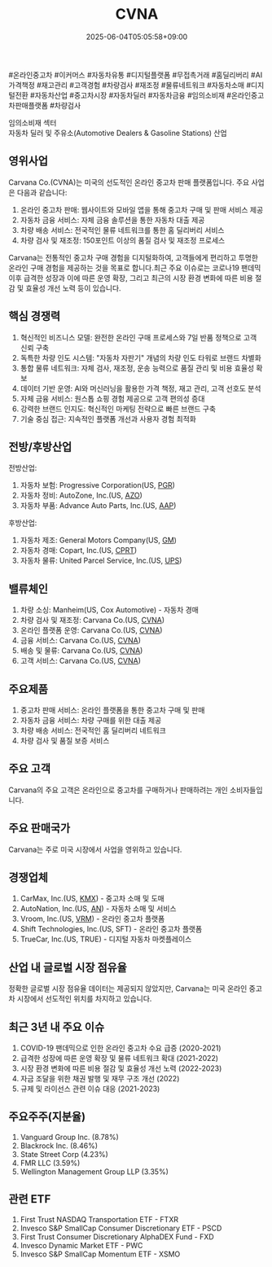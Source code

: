 ﻿---
title: "CVNA"
date: 2025-06-04T05:05:58+09:00
lastmod: 2025-06-04T05:05:58+09:00
type: docs
sidebar:
  open: true
weight: 249
---
<div style="display:none">
  <meta property="article:published_time" content="2025-06-03T20:05:58Z" />
  <meta property="article:modified_time" content="2025-06-03T20:05:58Z" />
</div>
#온라인중고차 #이커머스 #자동차유통 #디지털플랫폼 #무접촉거래 #홈딜리버리 #AI가격책정 #재고관리 #고객경험 #차량검사 #재조정 #물류네트워크 #자동차소매 #디지털전환 #자동차산업 #중고차시장 #자동차딜러 #자동차금융 #임의소비재 #온라인중고차판매플랫폼 #차량검사

임의소비재 섹터  
자동차 딜러 및 주유소(Automotive Dealers & Gasoline Stations) 산업

## 영위사업

Carvana Co.(CVNA)는 미국의 선도적인 온라인 중고차 판매 플랫폼입니다. 주요 사업은 다음과 같습니다:

1. 온라인 중고차 판매: 웹사이트와 모바일 앱을 통해 중고차 구매 및 판매 서비스 제공
2. 자동차 금융 서비스: 자체 금융 솔루션을 통한 자동차 대출 제공
3. 차량 배송 서비스: 전국적인 물류 네트워크를 통한 홈 딜리버리 서비스
4. 차량 검사 및 재조정: 150포인트 이상의 품질 검사 및 재조정 프로세스

Carvana는 전통적인 중고차 구매 경험을 디지털화하여, 고객들에게 편리하고 투명한 온라인 구매 경험을 제공하는 것을 목표로 합니다.최근 주요 이슈로는 코로나19 팬데믹 이후 급격한 성장과 이에 따른 운영 확장, 그리고 최근의 시장 환경 변화에 따른 비용 절감 및 효율성 개선 노력 등이 있습니다.

## 핵심 경쟁력

1. 혁신적인 비즈니스 모델: 완전한 온라인 구매 프로세스와 7일 반품 정책으로 고객 신뢰 구축
2. 독특한 차량 인도 시스템: "자동차 자판기" 개념의 차량 인도 타워로 브랜드 차별화
3. 통합 물류 네트워크: 자체 검사, 재조정, 운송 능력으로 품질 관리 및 비용 효율성 확보
4. 데이터 기반 운영: AI와 머신러닝을 활용한 가격 책정, 재고 관리, 고객 선호도 분석
5. 자체 금융 서비스: 원스톱 쇼핑 경험 제공으로 고객 편의성 증대
6. 강력한 브랜드 인지도: 혁신적인 마케팅 전략으로 빠른 브랜드 구축
7. 기술 중심 접근: 지속적인 플랫폼 개선과 사용자 경험 최적화

## 전방/후방산업

전방산업:

1. 자동차 보험: Progressive Corporation(US, [PGR](/company-analysis/pgr/))
2. 자동차 정비: AutoZone, Inc.(US, [AZO](/company-analysis/azo/))
3. 자동차 부품: Advance Auto Parts, Inc.(US, [AAP](/company-analysis/aap/))

후방산업:

1. 자동차 제조: General Motors Company(US, [GM](/company-analysis/gm/))
2. 자동차 경매: Copart, Inc.(US, [CPRT](/company-analysis/cprt/))
3. 자동차 물류: United Parcel Service, Inc.(US, [UPS](/company-analysis/ups/))

## 밸류체인

1. 차량 소싱: Manheim(US, Cox Automotive) - 자동차 경매
2. 차량 검사 및 재조정: Carvana Co.(US, [CVNA](/company-analysis/cvna/))
3. 온라인 플랫폼 운영: Carvana Co.(US, [CVNA](/company-analysis/cvna/))
4. 금융 서비스: Carvana Co.(US, [CVNA](/company-analysis/cvna/))
5. 배송 및 물류: Carvana Co.(US, [CVNA](/company-analysis/cvna/))
6. 고객 서비스: Carvana Co.(US, [CVNA](/company-analysis/cvna/))

## 주요제품

1. 중고차 판매 서비스: 온라인 플랫폼을 통한 중고차 구매 및 판매
2. 자동차 금융 서비스: 차량 구매를 위한 대출 제공
3. 차량 배송 서비스: 전국적인 홈 딜리버리 네트워크
4. 차량 검사 및 품질 보증 서비스

## 주요 고객

Carvana의 주요 고객은 온라인으로 중고차를 구매하거나 판매하려는 개인 소비자들입니다.

## 주요 판매국가

Carvana는 주로 미국 시장에서 사업을 영위하고 있습니다.

## 경쟁업체

1. CarMax, Inc.(US, [KMX](/company-analysis/kmx/)) - 중고차 소매 및 도매
2. AutoNation, Inc.(US, [AN](/company-analysis/an/)) - 자동차 소매 및 서비스
3. Vroom, Inc.(US, [VRM](/company-analysis/vrm/)) - 온라인 중고차 플랫폼
4. Shift Technologies, Inc.(US, SFT) - 온라인 중고차 플랫폼
5. TrueCar, Inc.(US, TRUE) - 디지털 자동차 마켓플레이스

## 산업 내 글로벌 시장 점유율

정확한 글로벌 시장 점유율 데이터는 제공되지 않았지만, Carvana는 미국 온라인 중고차 시장에서 선도적인 위치를 차지하고 있습니다.

## 최근 3년 내 주요 이슈

1. COVID-19 팬데믹으로 인한 온라인 중고차 수요 급증 (2020-2021)
2. 급격한 성장에 따른 운영 확장 및 물류 네트워크 확대 (2021-2022)
3. 시장 환경 변화에 따른 비용 절감 및 효율성 개선 노력 (2022-2023)
4. 자금 조달을 위한 채권 발행 및 재무 구조 개선 (2022)
5. 규제 및 라이선스 관련 이슈 대응 (2021-2023)

## 주요주주(지분율)

1. Vanguard Group Inc. (8.78%)
2. Blackrock Inc. (8.46%)
3. State Street Corp (4.23%)
4. FMR LLC (3.59%)
5. Wellington Management Group LLP (3.35%)

## 관련 ETF

1. First Trust NASDAQ Transportation ETF - FTXR
2. Invesco S&P SmallCap Consumer Discretionary ETF - PSCD
3. First Trust Consumer Discretionary AlphaDEX Fund - FXD
4. Invesco Dynamic Market ETF - PWC
5. Invesco S&P SmallCap Momentum ETF - XSMO
